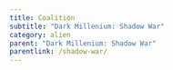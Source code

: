 ```yaml
---
title: Coalition
subtitle: "Dark Millenium: Shadow War"
category: alien
parent: "Dark Millenium: Shadow War"
parentlink: /shadow-war/
---
```

